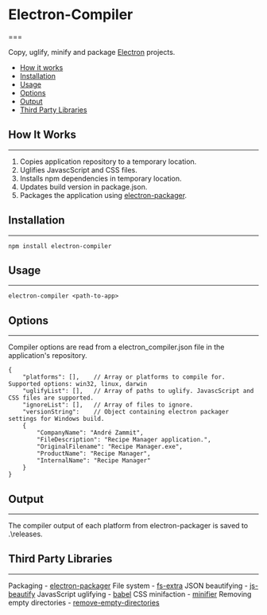 # Electron-Compiler #
===

Copy, uglify, minify and package [Electron](http://electron.atom.io) projects.

- [How it works](#how-it-works)
- [Installation](#installation)
- [Usage](#basic-usage)
- [Options](#options)
- [Output](#output)
- [Third Party Libraries](#third-party-libraries)

## How It Works
---

1. Copies application repository to a temporary location.
2. Uglifies JavascScript and CSS files.
3. Installs npm dependencies in temporary location.
4. Updates build version in package.json.
5. Packages the application using [electron-packager](https://github.com/electron-userland/electron-packager).

## Installation
---

    npm install electron-compiler

## Usage
---

    electron-compiler <path-to-app>

## Options
---

Compiler options are read from a electron_compiler.json file in the application's repository.

    {
        "platforms": [],    // Array or platforms to compile for. Supported options: win32, linux, darwin 
        "uglifyList": [],   // Array of paths to uglify. JavascScript and CSS files are supported.
        "ignoreList": [],   // Array of files to ignore. 
        "versionString":    // Object containing electron packager settings for Windows build.
        {
            "CompanyName": "André Zammit",
            "FileDescription": "Recipe Manager application.",
            "OriginalFilename": "Recipe Manager.exe",
            "ProductName": "Recipe Manager",
            "InternalName": "Recipe Manager"
        }
    }

## Output
---

The compiler output of each platform from electron-packager is saved to .\releases.

## Third Party Libraries
---

Packaging - [electron-packager](https://github.com/electron-userland/electron-packager)
File system - [fs-extra](https://github.com/jprichardson/node-fs-extra)
JSON beautifying - [js-beautify](https://github.com/beautify-web/js-beautify)
JavasScript uglifying - [babel](https://babeljs.io/)
CSS minifaction - [minifier](https://github.com/fizker/minifier)
Removing empty directories - [remove-empty-directories](https://github.com/danielhusar/remove-empty-directories)
